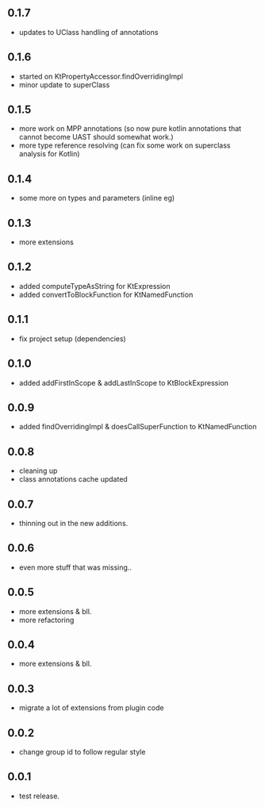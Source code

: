## 0.1.7
- updates to UClass handling of annotations

## 0.1.6
- started on KtPropertyAccessor.findOverridingImpl
- minor update to superClass 

## 0.1.5
- more work on MPP annotations (so now pure kotlin annotations that cannot become UAST should somewhat work.) 
- more type reference resolving (can fix some work on superclass analysis for Kotlin)

## 0.1.4
- some more on types and parameters (inline eg) 

## 0.1.3
- more extensions

## 0.1.2
- added computeTypeAsString for KtExpression
- added convertToBlockFunction for KtNamedFunction 

## 0.1.1
- fix project setup (dependencies)

## 0.1.0
- added addFirstInScope &  addLastInScope to KtBlockExpression

## 0.0.9
- added findOverridingImpl &  doesCallSuperFunction to KtNamedFunction

## 0.0.8
- cleaning up
- class annotations cache updated

## 0.0.7
- thinning out in the new additions.

## 0.0.6
- even more stuff that was missing..

## 0.0.5
- more extensions & bll. 
- more refactoring

## 0.0.4
- more extensions & bll.

## 0.0.3
- migrate a lot of extensions from plugin code

## 0.0.2
- change group id to follow regular style

## 0.0.1
- test release.
